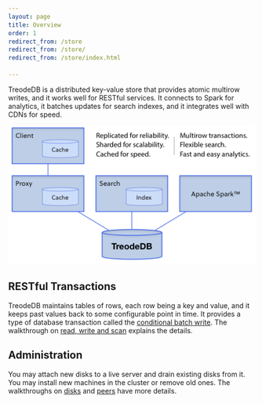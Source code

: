 ```yaml
---
layout: page
title: Overview
order: 1
redirect_from: /store
redirect_from: /store/
redirect_from: /store/index.html

---
```


TreodeDB is a distributed key-value store that provides atomic multirow writes, and it works well for RESTful services. It connects to Spark for analytics, it batches updates for search indexes, and it integrates well with CDNs for speed.

![arch][arch]


## RESTful Transactions

TreodeDB maintains tables of rows, each row being a key and value, and it keeps past values back to some configurable point in time. It provides a type of database transaction called the [conditional batch write][cbw]. The walkthrough on [read, write and scan][rws] explains the details.


## Administration

You may attach new disks to a live server and drain existing disks from it.  You may install new machines in the cluster or remove old ones. The walkthroughs on [disks][manage-disks] and [peers][manage-peers] have more details.


[arch]: /img/architecture.png "Architecture"

[cbw]: https://forum.treode.com/t/eventual-consistency-and-transactions-working-together/36 "Eventual Consistency and Transactions Working Together"

[manage-disks]: /managing-disks "Managing Disks"

[manage-peers]: /managing-peers "Managing Peers"

[rws]: /read-write-scan "Read,Write, Scan"

